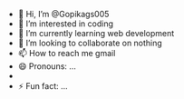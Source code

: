 - 👋 Hi, I’m @Gopikags005
- 👀 I’m interested in coding
- 🌱 I’m currently learning web development 
- 💞️ I’m looking to collaborate on nothing
- 📫 How to reach me gmail
- 😄 Pronouns: ...
- 
- ⚡ Fun fact: ...

<!---
Gopikags005/Gopikags005 is a ✨ special ✨ repository because its `README.md` (this file) appears on your GitHub profile.
You can click the Preview link to take a look at your changes.
--->
